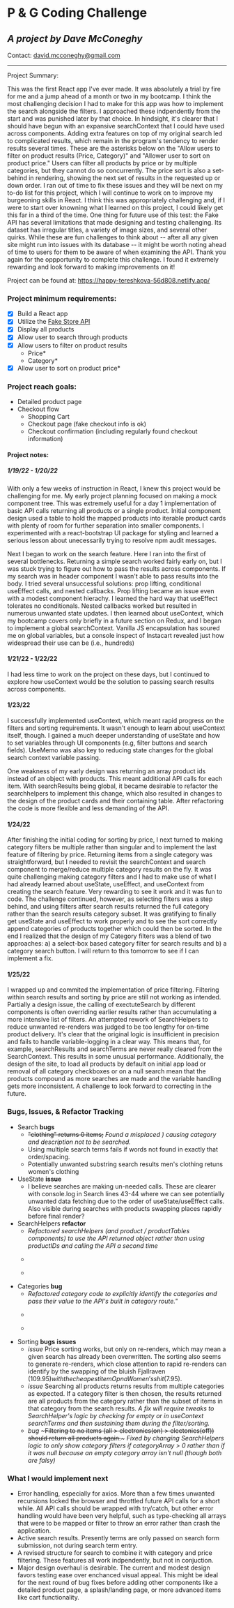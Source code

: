 # P & G Coding Challenge

## *A project by Dave McConeghy*
Contact: david.mcconeghy@gmail.com

***

Project Summary: 

This was the first React app I've ever made. It was absolutely a trial by fire for me and a jump ahead of a month or two in my bootcamp. I think the most challenging decision I had to make for this app was how to implement the search alongside the filters. I approached these indpendently from the start and was punished later by that choice. In hindsight, it's clearer that I should have begun with an expansive searchContext that I could have used across components. Adding extra features on top of my original search led to complicated results, which remain in the program's tendency to render results several times. These are the asterisks below on the "Allow users to filter on product results (Price, Category)" and "Allower user to sort on product price." Users can filter all products by price or by multiple categories, but they cannot do so concurrently. The price sort is also a set-behind in rendering, showing the next set of results in the requested up or down order. I ran out of time to fix these issues and they will be next on my to-do list for this project, which I will continue to work on to improve my burgeoning skills in React. I think this was appropriately challenging and, if I were to start over knowning what I learned on this project, I could likely get this far in a third of the time. One thing for future use of this test: the Fake API has several limitations that made designing and testing challenging. Its dataset has irregular titles, a variety of image sizes, and several other quirks. While these are fun challenges to think about -- after all any given site might run into issues with its database -- it might be worth noting ahead of time to users for them to be aware of when examining the API. Thank you again for the oppportunity to complete this challenge. I found it extremely rewarding and look forward to making improvements on it! 

Project can be found at: https://happy-tereshkova-56d808.netlify.app/


### **Project minimum requirements:**
- [x] Build a React app
- [x] Utilize the [Fake Store API](https://fakestoreapi.com/)
- [x] Display all products
- [x] Allow user to search through products
- [x] Allow users to filter on product results
  - Price*
  - Category*
- [x] Allow user to sort on product price*

### **Project reach goals:**
- Detailed product page
- Checkout flow
  - Shopping Cart
  - Checkout page (fake checkout info is ok)
  - Checkout confirmation (including regularly found checkout information)

#### Project notes:

##### 1/19/22 - 1/20/22

  With only a few weeks of instruction in React, I knew this project would be challenging for me. My early project planning focused on making a mock component tree. This was extremely useful for a day 1 implementation of basic API calls returning all products or a single product. Initial component design used a table to hold the mapped products into iterable product cards with plenty of room for further separation into smaller components. I experimented with a react-bootstrap UI package for styling and learned a serious lesson about unecessarily trying to resolve npm audit messages. 

  Next I began to work on the search feature. Here I ran into the first of several bottlenecks. Returning a simple search worked fairly early on, but I was stuck trying to figure out how to pass the results across components. If my search was in header component I wasn't able to pass results into the body. I tried several unsuccessful solutions: prop lifting, conditional useEffect calls, and nested callbacks. Prop lifting became an issue even with a modest component hierachy. I learned the hard way that useEffect tolerates no conditionals. Nested callbacks worked but resulted in numerous unwanted state updates. I then learned about useContext, which my bootcamp covers only briefly in a future section on Redux, and I began to implement a global searchContext. Vanilla JS encapsulation has soured me on global variables, but a console inspect of Instacart revealed just how widespread their use can be (i.e., hundreds)

#### 1/21/22 - 1/22/22
  I had less time to work on the project on these days, but I continued to explore how useContext would be the solution to passing search results across components. 

#### 1/23/22
  I successfully implemented useContext, which meant rapid progress on the filters and sorting requirements. It wasn't enough to learn about useContext itself, though. I gained a much deeper understanding of useState and how to set variables through UI components (e.g, filter buttons and search fields). UseMemo was also key to reducing state changes for the global search context variable passing.

  One weakness of my early design was returning an array product ids instead of an object with products. This meant additional API calls for each item. With searchResults being global, it became desirable to refactor the searchhelpers to implement this change, which also resulted in changes to the design of the product cards and their containing table. After refactoring the code is more flexible and less demanding of the API. 

#### 1/24/22
  After finishing the initial coding for sorting by price, I next turned to making category filters be multiple rather than singular and to implement the last feature of filtering by price. Returning items from a single category was straightforward, but I needed to revisit the searchContext and search component to merge/reduce multiple category results on the fly. It was quite challenging making category filters and I had to make use of what I had already learned about useState, useEffect, and useContext from creating the search feature. Very rewarding to see it work and it was fun to code. The challenge continued, however, as selecting filters was a step behind, and using filters after search results returned the full category rather than the search results category subset. It was gratifying to finally get useState and useEffect to work properly and to see the sort correctly append categories of products together which could then be sorted. In the end I realized that the design of my Category filters was a blend of two approaches: a) a select-box based category filter for search results and b) a category search button. I will return to this tomorrow to see if I can implement a fix. 

#### 1/25/22
  I wrapped up and commited the implementation of price filtering. Filtering within search results and sorting by price are still not working as intended. Partially a design issue, the calling of exectuteSearch by different components is often overriding earlier results rather than accumulating a more intensive list of filters. An attempted rework of SearchHelpers to reduce unwanted re-renders was judged to be too lengthy for on-time product delivery. It's clear that the original logic is insufficient in precision and fails to handle variable-logging in a clear way. This means that, for example, searchResults and searchTerms are never really cleared from the SearchContext. This results in some unusual performance. Additionally, the design of the site, to load all products by default on initial app load or removal of all category checkboxes or on a null search mean that the products compound as more searches are made and the variable handling gets more inconsistent. A challenge to look forward to correcting in the future. 


### Bugs, Issues, & Refactor Tracking

  - Search **bugs** 
    - ~~"clothing" returns 0 items;~~ *Found a misplaced ) causing category and description not to be searched.* 
    -  Using multiple search terms fails if words not found in exactly that order/spacing.
    -  Potentially unwanted substring search results men's clothing retuns women's clothing
  - UseState **issue**
    - I believe searches are making un-needed calls. These are clearer with console.log in Search lines 43-44 where we can see potentially unwanted data fetching due to the order of useState/useEffect calls. Also visible during searches with products swapping places rapidly before final render?
  - SearchHelpers **refactor** 
    - *Refactored searchHelpers (and product / productTables components) to use the API returned object rather than using productIDs and calling the API a second time*
    - ~~~Search helper takes the executeSearch and returns productIDs as an array.~~~
    - ~~~If executeSearch returned an array of product objects we could reduce API calls especially cf. useState bugs~~~
  - Categories **bug** 
    - *Refactored category code to explicitly identify the categories and pass their value to the API's built in category route."* 
    - ~~~Clicking "Men's Clothing" also returns "Women's Clothing"~~~
    - ~~~I'm incorrectly implementing useState/useEffect and the select boxes are returning on second click the first click's results. Sorting by price correctly identifies the currently checked boxes.~~~ *Fixed by correctly alinging useState and useContext variables* 
  - Sorting **bugs** **issues**
    - *issue* Price sorting works, but only on re-renders, which may mean a given search has already been overwritten. The sorting also seems to generate re-renders, which close attention to rapid re-renders can identify by the swapping of the bluish Fjallraven ($109.95) with the cheapest item Opna Women's shit ($7.95).    
    - *issue* Searching all products returns results from multiple categories as expected. If a category filter is then chosen, the results returned are all products from the category rather than the subset of items in that category from the search results. *A fix will require tweaks to SearchHelper's logic by checking for empty or in useContext searchTerms and then sustaining them during the filter/sorting.* 
    - *bug* ~~~Filtering to no items (all > electronics(on) > electonics(off)) should return all products again.~~~ *Fixed by changing SearchHelpers logic to only show category filters if categoryArray > 0 rather than if it was null because an empty category array isn't null (though both are falsy)*  

### What I would implement next
  - Error handling, especially for axios. More than a few times unwanted recursions locked the browser and throttled future API calls for a short while. All API calls should be wrapped with try/catch, but other error handling would have been very helpful, such as type-checking all arrays that were to be mapped or filter to throw an error rather than crash the application. 
  - Active search results. Presently terms are only passed on search form submission, not during search term entry.
  - A revised structure for search to combine it with category and price filtering. These features all work indpendently, but not in conjuction. 
  - Major design overhaul is desirable. The current and modest design favors testing ease over enchanced visual appeal. This might be ideal for the next round of bug fixes before adding other components like a detailed product page, a splash/landing page, or more advanced items like cart functionality. 
   
